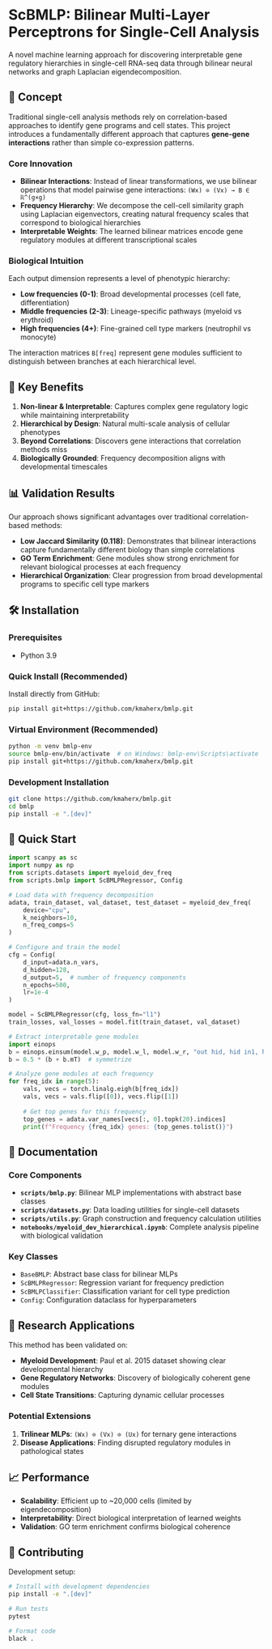 # ScBMLP: Bilinear Multi-Layer Perceptrons for Single-Cell Analysis

A novel machine learning approach for discovering interpretable gene regulatory hierarchies in single-cell RNA-seq data through bilinear neural networks and graph Laplacian eigendecomposition.

## 🧬 Concept

Traditional single-cell analysis methods rely on correlation-based approaches to identify gene programs and cell states. This project introduces a fundamentally different approach that captures **gene-gene interactions** rather than simple co-expression patterns.

### Core Innovation

- **Bilinear Interactions**: Instead of linear transformations, we use bilinear operations that model pairwise gene interactions: `(Wx) ⊙ (Vx) → B ∈ ℝ^(g×g)`
- **Frequency Hierarchy**: We decompose the cell-cell similarity graph using Laplacian eigenvectors, creating natural frequency scales that correspond to biological hierarchies
- **Interpretable Weights**: The learned bilinear matrices encode gene regulatory modules at different transcriptional scales

### Biological Intuition

Each output dimension represents a level of phenotypic hierarchy:
- **Low frequencies (0-1)**: Broad developmental processes (cell fate, differentiation)
- **Middle frequencies (2-3)**: Lineage-specific pathways (myeloid vs erythroid)  
- **High frequencies (4+)**: Fine-grained cell type markers (neutrophil vs monocyte)

The interaction matrices `B[freq]` represent gene modules sufficient to distinguish between branches at each hierarchical level.

## 🚀 Key Benefits

1. **Non-linear & Interpretable**: Captures complex gene regulatory logic while maintaining interpretability
2. **Hierarchical by Design**: Natural multi-scale analysis of cellular phenotypes
3. **Beyond Correlations**: Discovers gene interactions that correlation methods miss
4. **Biologically Grounded**: Frequency decomposition aligns with developmental timescales

## 📊 Validation Results

Our approach shows significant advantages over traditional correlation-based methods:

- **Low Jaccard Similarity (0.118)**: Demonstrates that bilinear interactions capture fundamentally different biology than simple correlations
- **GO Term Enrichment**: Gene modules show strong enrichment for relevant biological processes at each frequency
- **Hierarchical Organization**: Clear progression from broad developmental programs to specific cell type markers

## 🛠 Installation

### Prerequisites

- Python 3.9

### Quick Install (Recommended)

Install directly from GitHub:

```bash
pip install git+https://github.com/kmaherx/bmlp.git
```

### Virtual Environment (Recommended)

```bash
python -m venv bmlp-env
source bmlp-env/bin/activate  # on Windows: bmlp-env\Scripts\activate
pip install git+https://github.com/kmaherx/bmlp.git
```

### Development Installation

```bash
git clone https://github.com/kmaherx/bmlp.git
cd bmlp
pip install -e ".[dev]"
```

## 🧪 Quick Start

```python
import scanpy as sc
import numpy as np
from scripts.datasets import myeloid_dev_freq
from scripts.bmlp import ScBMLPRegressor, Config

# Load data with frequency decomposition
adata, train_dataset, val_dataset, test_dataset = myeloid_dev_freq(
    device="cpu", 
    k_neighbors=10,
    n_freq_comps=5
)

# Configure and train the model
cfg = Config(
    d_input=adata.n_vars,
    d_hidden=128,
    d_output=5,  # number of frequency components
    n_epochs=500,
    lr=1e-4
)

model = ScBMLPRegressor(cfg, loss_fn="l1")
train_losses, val_losses = model.fit(train_dataset, val_dataset)

# Extract interpretable gene modules
import einops
b = einops.einsum(model.w_p, model.w_l, model.w_r, "out hid, hid in1, hid in2 -> out in1 in2")
b = 0.5 * (b + b.mT)  # symmetrize

# Analyze gene modules at each frequency
for freq_idx in range(5):
    vals, vecs = torch.linalg.eigh(b[freq_idx])
    vals, vecs = vals.flip([0]), vecs.flip([1])
    
    # Get top genes for this frequency
    top_genes = adata.var_names[vecs[:, 0].topk(20).indices]
    print(f"Frequency {freq_idx} genes: {top_genes.tolist()}")
```

## 📖 Documentation

### Core Components

- **`scripts/bmlp.py`**: Bilinear MLP implementations with abstract base classes
- **`scripts/datasets.py`**: Data loading utilities for single-cell datasets  
- **`scripts/utils.py`**: Graph construction and frequency calculation utilities
- **`notebooks/myeloid_dev_hierarchical.ipynb`**: Complete analysis pipeline with biological validation

### Key Classes

- `BaseBMLP`: Abstract base class for bilinear MLPs
- `ScBMLPRegressor`: Regression variant for frequency prediction
- `ScBMLPClassifier`: Classification variant for cell type prediction
- `Config`: Configuration dataclass for hyperparameters

## 🔬 Research Applications

This method has been validated on:

- **Myeloid Development**: Paul et al. 2015 dataset showing clear developmental hierarchy
- **Gene Regulatory Networks**: Discovery of biologically coherent gene modules
- **Cell State Transitions**: Capturing dynamic cellular processes

### Potential Extensions

1. **Trilinear MLPs**: `(Wx) ⊙ (Vx) ⊙ (Ux)` for ternary gene interactions
2. **Disease Applications**: Finding disrupted regulatory modules in pathological states

## 📈 Performance

- **Scalability**: Efficient up to ~20,000 cells (limited by eigendecomposition)
- **Interpretability**: Direct biological interpretation of learned weights
- **Validation**: GO term enrichment confirms biological coherence

## 🤝 Contributing

Development setup:

```bash
# Install with development dependencies
pip install -e ".[dev]"

# Run tests
pytest

# Format code
black .
```
